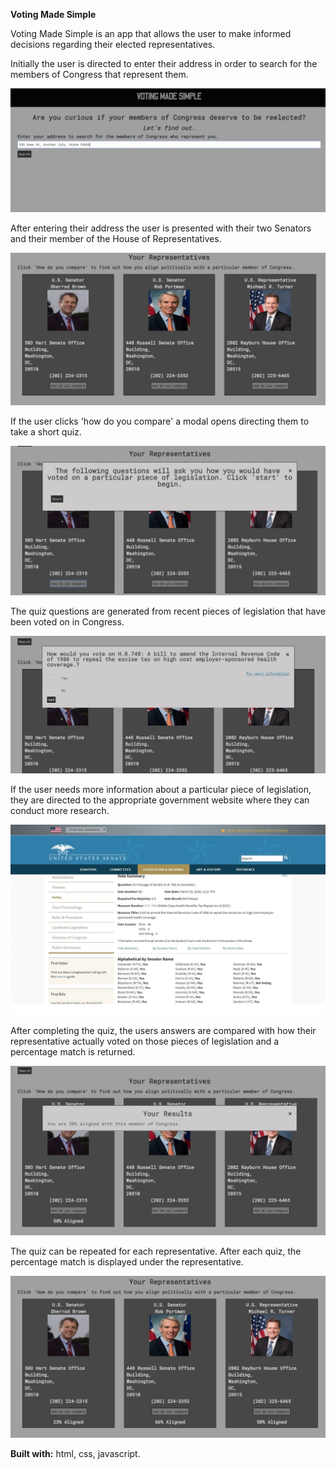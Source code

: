 **Voting Made Simple**

Voting Made Simple is an app that allows the user to make informed decisions regarding their elected representatives.

Initially the user is directed to enter their address in order to search for the members of Congress that represent them.

<img src="images/title-screen.jpg"
      />
  
  
After entering their address the user is presented with their two Senators and their member of the House of Representatives.

<img src="images/initial-results.jpg"
      />
  
  
If the user clicks 'how do you compare' a modal opens directing them to take a short quiz.

<img src="images/start-screen.jpg"
      />
  
  
The quiz questions are generated from recent pieces of legislation that have been voted on in Congress.

<img src="images/question-screen.jpg"
      />
  
  
If the user needs more information about a particular piece of legislation, they are directed to the appropriate government website where they can conduct more research.

<img src="images/more-info.jpg"
      />
  
  
After completing the quiz, the users answers are compared with how their representative actually voted on those pieces of legislation and a percentage match is returned.

<img src="images/individual-results.jpg"
      />
  
  
The quiz can be repeated for each representative. After each quiz, the percentage match is displayed under the representative.

<img src="images/final-results.jpg"
      />
  
  
**Built with:** html, css, javascript.
